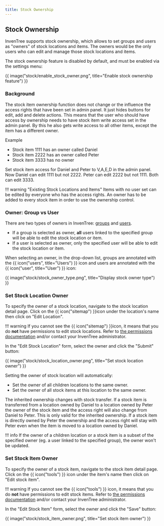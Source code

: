 ```yaml
---
title: Stock Ownership
---
```


## Stock Ownership

InvenTree supports stock ownership, which allows to set groups and users as "owners" of stock locations and items. The owners would be the only users who can edit and manage those stock locations and items.

The stock ownership feature is disabled by default, and must be enabled via the settings menu:

{{ image("stock/enable_stock_owner.png", title="Enable stock ownership feature") }}

### Background
The stock item ownership function does not change or the influence the access rights that have been set
in admin panel. It just hides buttons for edit, add and delete actions. This means that the user who
should have access by ownership needs to have stock item write access set in the admin panel. By
this he also gets write access to all other items, except the item has a different owner.

Example

* Stock item 1111 has an owner called Daniel
* Stock item 2222 has an owner called Peter
* Stock item 3333 has no owner

Set  stock item access for Daniel and Peter to V,A,E,D in the admin panel. Now Daniel can edit
1111 but not 2222. Peter can edit 2222 but not 1111. Both can edit 3333.


!!! warning "Existing Stock Locations and Items"
	Items with no user set can be edited by everyone who has the access rights. An owner has
	to be added to every stock item in order to use the ownership control.

### Owner: Group vs User

There are two types of owners in InvenTree: [groups](../settings/permissions.md#group) and [users](../settings/permissions.md#user).

* If a group is selected as owner, **all** users linked to the specified group will be able to edit the stock location or item.
* If a user is selected as owner, only the specified user will be able to edit the stock location or item.

When selecting an owner, in the drop-down list, groups are annotated with the {{ icon("users", title="Users") }} icon and users are annotated with the {{ icon("user", title="User") }} icon:

{{ image("stock/stock_owner_type.png", title="Display stock owner type") }}

### Set Stock Location Owner

To specify the owner of a stock location, navigate to the stock location detail page. Click on the {{ icon("sitemap") }}icon under the location's name then click on "Edit Location".

!!! warning
	If you cannot see the {{ icon("sitemap") }}icon, it means that you do **not** have permissions to edit stock locations. Refer to [the permissions documentation](../settings/permissions.md#roles) and/or contact your InvenTree administrator.

In the "Edit Stock Location" form, select the owner and click the "Submit" button:

{{ image("stock/stock_location_owner.png", title="Set stock location owner") }}

Setting the owner of stock location will automatically:

* Set the owner of all children locations to the same owner.
* Set the owner of all stock items at this location to the same owner.

The inherited ownership changes with stock transfer. If a stock item is transferred from a location
owned by Daniel to a location owned by Peter the owner of the stock item and the access right will
also change from Daniel to Peter. This is only valid for the inherited ownership. If a stock item
is directly owned by Peter the ownership and the access right will stay with Peter even when the item
is moved to a location owned by Daniel.

!!! info
	If the owner of a children location or a stock item is a subset of the specified owner (eg. a user linked to the specified group), the owner won't be updated.

### Set Stock Item Owner

To specify the owner of a stock item, navigate to the stock item detail page. Click on the {{ icon("tools") }} icon under the item's name then click on "Edit stock item".

!!! warning
	If you cannot see the {{ icon("tools") }} icon, it means that you do **not** have permissions to edit stock items. Refer to [the permissions documentation](../settings/permissions.md/#roles) and/or contact your InvenTree administrator.

In the "Edit Stock Item" form, select the owner and click the "Save" button:

{{ image("stock/stock_item_owner.png", title="Set stock item owner") }}
